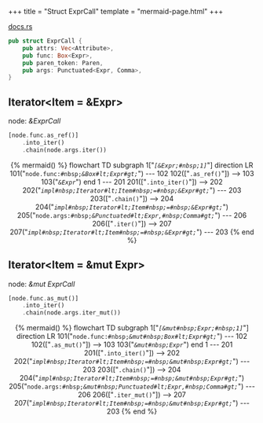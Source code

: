 +++
title = "Struct ExprCall"
template = "mermaid-page.html"
+++

[docs.rs](https://docs.rs/syn/latest/syn/struct.ExprCall.html)

```rust
pub struct ExprCall {
    pub attrs: Vec<Attribute>,
    pub func: Box<Expr>,
    pub paren_token: Paren,
    pub args: Punctuated<Expr, Comma>,
}
```

## Iterator<Item = &Expr>

node: *&ExprCall*

```rust
[node.func.as_ref()]
    .into_iter()
    .chain(node.args.iter())
```

<center>

{% mermaid() %}
    flowchart TD
        subgraph 1["<code><em>[&Expr;#nbsp;1]</em></code>"]
            direction LR
            101("<code>node.func:#nbsp;<em>&Box#lt;Expr#gt;</em></code>") --- 102
            102(["<code>.as_ref()</code>"]) --> 103
            103("<code><em>&Expr</em></code>")
        end
        1 --- 201
        201(["<code>.into_iter()</code>"]) --> 202
        202("<code><em>impl#nbsp;Iterator#lt;Item#nbsp;=#nbsp;&Expr#gt;</em></code>") --- 203
        203(["<code>.chain()</code>"]) --> 204
        204("<code><em>impl#nbsp;Iterator#lt;Item#nbsp;=#nbsp;&Expr#gt;</em></code>")
        205("<code>node.args:#nbsp;<em>&Punctuated#lt;Expr,#nbsp;Comma#gt;</em></code>") --- 206
        206(["<code>.iter()</code>"]) --> 207
        207("<code><em>impl#nbsp;Iterator#lt;Item#nbsp;=#nbsp;&Expr#gt;</em></code>") --- 203
{% end %}

</center>

## Iterator<Item = &mut Expr>

node: *&mut ExprCall*

```rust
[node.func.as_mut()]
    .into_iter()
    .chain(node.args.iter_mut())
```

<center>

{% mermaid() %}
    flowchart TD
        subgraph 1["<code><em>[&mut#nbsp;Expr;#nbsp;1]</em></code>"]
            direction LR
            101("<code>node.func:#nbsp;<em>&mut#nbsp;Box#lt;Expr#gt;</em></code>") --- 102
            102(["<code>.as_mut()</code>"]) --> 103
            103("<code><em>&mut#nbsp;Expr</em></code>")
        end
        1 --- 201
        201(["<code>.into_iter()</code>"]) --> 202
        202("<code><em>impl#nbsp;Iterator#lt;Item#nbsp;=#nbsp;&mut#nbsp;Expr#gt;</em></code>") --- 203
        203(["<code>.chain()</code>"]) --> 204
        204("<code><em>impl#nbsp;Iterator#lt;Item#nbsp;=#nbsp;&mut#nbsp;Expr#gt;</em></code>")
        205("<code>node.args:#nbsp;<em>&mut#nbsp;Punctuated#lt;Expr,#nbsp;Comma#gt;</em></code>") --- 206
        206(["<code>.iter_mut()</code>"]) --> 207
        207("<code><em>impl#nbsp;Iterator#lt;Item#nbsp;=#nbsp;&mut#nbsp;Expr#gt;</em></code>") --- 203
{% end %}

</center>
